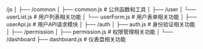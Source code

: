 /js
│
├── /common
│   ├── common.js               # 公共函数和工具
│
├── /user
│   └── userList.js       # 用户列表相关功能
│   └── userForm.js       # 用户表单相关功能
│   ├── userApi.js        # 用户API请求模块
│
├── /auth
│   ├── auth.js                 # 身份验证相关功能
│
├── /permission
│   ├── permission.js            # 权限管理相关功能
│
└── /dashboard
├── dashboard.js            # 仪表盘相关功能
